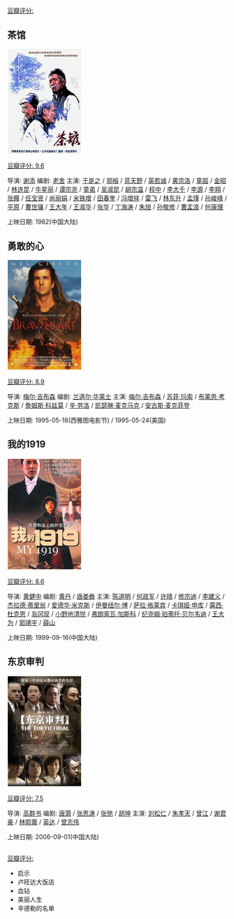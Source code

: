 ## 

[豆瓣评分: ]()

## 茶馆

![image-20240512095837072](./lishi/image-20240512095837072.png)

[豆瓣评分: 9.6](https://movie.douban.com/subject/1461403/)

导演: [谢添](https://movie.douban.com/celebrity/1021831/)
编剧: [老舍](https://movie.douban.com/celebrity/1109851/)
主演: [于是之](https://movie.douban.com/celebrity/1312999/) / [郑榕](https://movie.douban.com/celebrity/1313295/) / [蓝天野](https://movie.douban.com/celebrity/1313292/) / [英若诚](https://movie.douban.com/celebrity/1275586/) / [黄宗洛](https://movie.douban.com/celebrity/1275898/) / [童超](https://movie.douban.com/celebrity/1359094/) / [金昭](https://movie.douban.com/celebrity/1313294/) / [林连昆](https://movie.douban.com/celebrity/1290005/) / [牛星丽](https://movie.douban.com/celebrity/1293207/) / [谭宗尧](https://movie.douban.com/celebrity/1318513/) / [童弟](https://movie.douban.com/celebrity/1275233/) / [吴淑昆](https://movie.douban.com/celebrity/1321934/) / [胡宗温](https://movie.douban.com/celebrity/1359084/) / [程中](https://movie.douban.com/celebrity/1369080/) / [李大千](https://movie.douban.com/celebrity/1415108/) / [李源](https://movie.douban.com/celebrity/1430556/) / [李翔](https://movie.douban.com/celebrity/1430555/) / [张瞳](https://movie.douban.com/celebrity/1313778/) / [任宝贤](https://movie.douban.com/celebrity/1357073/) / [尚丽娟](https://movie.douban.com/celebrity/1359085/) / [米铁增](https://movie.douban.com/celebrity/1315282/) / [田春奎](https://movie.douban.com/celebrity/1371879/) / [冯增祥](https://movie.douban.com/celebrity/1430553/) / [雷飞](https://movie.douban.com/celebrity/1430554/) / [林东升](https://movie.douban.com/celebrity/1416035/) / [孟瑾](https://movie.douban.com/celebrity/1370652/) / [孙峻峰](https://movie.douban.com/celebrity/1430558/) / [平原](https://movie.douban.com/celebrity/1430557/) / [曹世骧](https://movie.douban.com/celebrity/1430551/) / [王大年](https://movie.douban.com/celebrity/1401495/) / [王淑华](https://movie.douban.com/celebrity/1443955/) / [张华](https://movie.douban.com/celebrity/1411731/) / [丁海涛](https://movie.douban.com/celebrity/1430552/) / [朱旭](https://movie.douban.com/celebrity/1275118/) / [孙敬修](https://movie.douban.com/celebrity/1370817/) / [曹孟浪](https://movie.douban.com/celebrity/1494601/) / [何康理](https://movie.douban.com/celebrity/1494603/)

上映日期: 1982(中国大陆)

## 勇敢的心

![image-20240512100242929](./lishi/image-20240512100242929.png)

[豆瓣评分: 8.9](https://movie.douban.com/subject/1294639/)

导演: [梅尔·吉布森](https://movie.douban.com/celebrity/1054530/)
编剧: [兰道尔·华莱士](https://movie.douban.com/celebrity/1022817/)
主演: [梅尔·吉布森](https://movie.douban.com/celebrity/1054530/) / [苏菲·玛索](https://movie.douban.com/celebrity/1040543/) / [布莱恩·考克斯](https://movie.douban.com/celebrity/1019027/) / [詹姆斯·科兹莫](https://movie.douban.com/celebrity/1019110/) / [辛·劳洛](https://movie.douban.com/celebrity/1004962/) / [凯瑟琳·麦克马克](https://movie.douban.com/celebrity/1013882/) / [安古斯·麦克菲登](https://movie.douban.com/celebrity/1049554/)

上映日期: 1995-05-18(西雅图电影节) / 1995-05-24(美国)

## 我的1919

![image-20240512100114573](./lishi/image-20240512100114573.png)

[豆瓣评分: 8.6](https://movie.douban.com/subject/1316511/)

导演: [黄健中](https://movie.douban.com/celebrity/1093565/)
编剧: [黄丹](https://movie.douban.com/celebrity/1319708/) / [唐娄彝](https://movie.douban.com/celebrity/1334515/)
主演: [陈道明](https://movie.douban.com/celebrity/1045565/) / [何政军](https://movie.douban.com/celebrity/1313462/) / [许晴](https://movie.douban.com/celebrity/1005268/) / [修宗迪](https://movie.douban.com/celebrity/1313754/) / [李建义](https://movie.douban.com/celebrity/1323026/) / [杰拉德·蒂里翁](https://movie.douban.com/celebrity/1374824/) / [爱德华·米克斯](https://movie.douban.com/celebrity/1124078/) / [伊曼纽尔·博](https://movie.douban.com/celebrity/1374822/) / [萨拉·格莱宾](https://movie.douban.com/celebrity/1325314/) / [卡琪娅·申库](https://movie.douban.com/celebrity/1149279/) / [露西·杜克恩](https://movie.douban.com/celebrity/1282778/) / [岛冈现](https://movie.douban.com/celebrity/1374840/) / [小野地清悦](https://movie.douban.com/celebrity/1374841/) / [弗朗索瓦·加斯科](https://movie.douban.com/celebrity/1374823/) / [纪尧姆·珀蒂托·贝尔韦讷](https://movie.douban.com/celebrity/1374842/) / [王大为](https://movie.douban.com/celebrity/1413785/) / [郭靖宇](https://movie.douban.com/celebrity/1313592/) / [薛山](https://movie.douban.com/celebrity/1323069/)

上映日期: 1999-09-16(中国大陆)

## 东京审判

![image-20240512095955986](./lishi/image-20240512095955986.png)

[豆瓣评分: 7.5](https://movie.douban.com/subject/1949812/)

导演: [高群书](https://movie.douban.com/celebrity/1274943/)
编剧: [唐灏](https://movie.douban.com/celebrity/1332967/) / [张思涛](https://movie.douban.com/celebrity/1332968/) / [张弛](https://movie.douban.com/celebrity/1332969/) / [胡坤](https://movie.douban.com/celebrity/1318502/)
主演: [刘松仁](https://movie.douban.com/celebrity/1028689/) / [朱孝天](https://movie.douban.com/celebrity/1015278/) / [曾江](https://movie.douban.com/celebrity/1275451/) / [谢君豪](https://movie.douban.com/celebrity/1157914/) / [林熙蕾](https://movie.douban.com/celebrity/1041368/) / [英达](https://movie.douban.com/celebrity/1011479/) / [曾志伟](https://movie.douban.com/celebrity/1002862/)

上映日期: 2006-09-01(中国大陆)

## 

[豆瓣评分: ]()



- 启示
- 卢旺达大饭店
- 血钻
- 美丽人生
- 辛德勒的名单